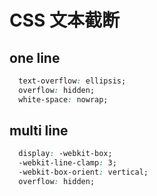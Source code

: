 # CSS 文本截断

## one line

```css
  text-overflow: ellipsis;
  overflow: hidden;
  white-space: nowrap;
```

## multi line

```css
  display: -webkit-box;
  -webkit-line-clamp: 3;
  -webkit-box-orient: vertical;  
  overflow: hidden;
```
